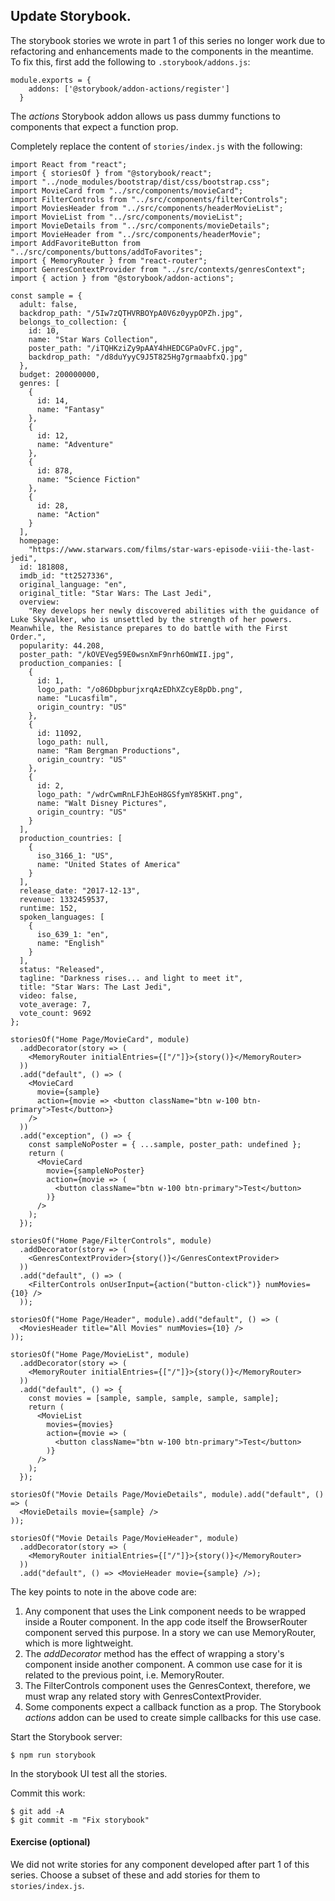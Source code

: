 ## Update Storybook.

The storybook stories we wrote in part 1 of this series no longer work due to refactoring and enhancements made to the components in the meantime. To fix this, first add the following to `.storybook/addons.js`:
~~~
module.exports = {
    addons: ['@storybook/addon-actions/register']
  }
~~~
The *actions* Storybook addon allows us pass dummy functions to components that expect a function prop. 

Completely replace the content of `stories/index.js` with the following:
~~~
import React from "react";
import { storiesOf } from "@storybook/react";
import "../node_modules/bootstrap/dist/css/bootstrap.css";
import MovieCard from "../src/components/movieCard";
import FilterControls from "../src/components/filterControls";
import MoviesHeader from "../src/components/headerMovieList";
import MovieList from "../src/components/movieList";
import MovieDetails from "../src/components/movieDetails";
import MovieHeader from "../src/components/headerMovie";
import AddFavoriteButton from "../src/components/buttons/addToFavorites";
import { MemoryRouter } from "react-router";
import GenresContextProvider from "../src/contexts/genresContext";
import { action } from "@storybook/addon-actions";

const sample = {
  adult: false,
  backdrop_path: "/5Iw7zQTHVRBOYpA0V6z0yypOPZh.jpg",
  belongs_to_collection: {
    id: 10,
    name: "Star Wars Collection",
    poster_path: "/iTQHKziZy9pAAY4hHEDCGPaOvFC.jpg",
    backdrop_path: "/d8duYyyC9J5T825Hg7grmaabfxQ.jpg"
  },
  budget: 200000000,
  genres: [
    {
      id: 14,
      name: "Fantasy"
    },
    {
      id: 12,
      name: "Adventure"
    },
    {
      id: 878,
      name: "Science Fiction"
    },
    {
      id: 28,
      name: "Action"
    }
  ],
  homepage:
    "https://www.starwars.com/films/star-wars-episode-viii-the-last-jedi",
  id: 181808,
  imdb_id: "tt2527336",
  original_language: "en",
  original_title: "Star Wars: The Last Jedi",
  overview:
    "Rey develops her newly discovered abilities with the guidance of Luke Skywalker, who is unsettled by the strength of her powers. Meanwhile, the Resistance prepares to do battle with the First Order.",
  popularity: 44.208,
  poster_path: "/kOVEVeg59E0wsnXmF9nrh6OmWII.jpg",
  production_companies: [
    {
      id: 1,
      logo_path: "/o86DbpburjxrqAzEDhXZcyE8pDb.png",
      name: "Lucasfilm",
      origin_country: "US"
    },
    {
      id: 11092,
      logo_path: null,
      name: "Ram Bergman Productions",
      origin_country: "US"
    },
    {
      id: 2,
      logo_path: "/wdrCwmRnLFJhEoH8GSfymY85KHT.png",
      name: "Walt Disney Pictures",
      origin_country: "US"
    }
  ],
  production_countries: [
    {
      iso_3166_1: "US",
      name: "United States of America"
    }
  ],
  release_date: "2017-12-13",
  revenue: 1332459537,
  runtime: 152,
  spoken_languages: [
    {
      iso_639_1: "en",
      name: "English"
    }
  ],
  status: "Released",
  tagline: "Darkness rises... and light to meet it",
  title: "Star Wars: The Last Jedi",
  video: false,
  vote_average: 7,
  vote_count: 9692
};

storiesOf("Home Page/MovieCard", module)
  .addDecorator(story => (
    <MemoryRouter initialEntries={["/"]}>{story()}</MemoryRouter>
  ))
  .add("default", () => (
    <MovieCard
      movie={sample}
      action={movie => <button className="btn w-100 btn-primary">Test</button>}
    />
  ))
  .add("exception", () => {
    const sampleNoPoster = { ...sample, poster_path: undefined };
    return (
      <MovieCard
        movie={sampleNoPoster}
        action={movie => (
          <button className="btn w-100 btn-primary">Test</button>
        )}
      />
    );
  });

storiesOf("Home Page/FilterControls", module)
  .addDecorator(story => (
    <GenresContextProvider>{story()}</GenresContextProvider>
  ))
  .add("default", () => (
    <FilterControls onUserInput={action("button-click")} numMovies={10} />
  ));

storiesOf("Home Page/Header", module).add("default", () => (
  <MoviesHeader title="All Movies" numMovies={10} />
));

storiesOf("Home Page/MovieList", module)
  .addDecorator(story => (
    <MemoryRouter initialEntries={["/"]}>{story()}</MemoryRouter>
  ))
  .add("default", () => {
    const movies = [sample, sample, sample, sample, sample];
    return (
      <MovieList
        movies={movies}
        action={movie => (
          <button className="btn w-100 btn-primary">Test</button>
        )}
      />
    );
  });

storiesOf("Movie Details Page/MovieDetails", module).add("default", () => (
  <MovieDetails movie={sample} />
));

storiesOf("Movie Details Page/MovieHeader", module)
  .addDecorator(story => (
    <MemoryRouter initialEntries={["/"]}>{story()}</MemoryRouter>
  ))
  .add("default", () => <MovieHeader movie={sample} />);
~~~
The key points to note in the above code are:

1. Any component that uses the Link component needs to be wrapped inside a Router component. In the app code itself the BrowserRouter component served this purpose. In a story we can use MemoryRouter, which is more lightweight.
1. The *addDecorator* method has the effect of wrapping a story's component inside another component. A common use case for it is related to the previous point, i.e. MemoryRouter.
1. The FilterControls component uses the GenresContext, therefore, we must wrap any related story with GenresContextProvider.
1. Some components expect a callback function as a prop. The Storybook *actions* addon can be used to create simple callbacks for this use case.

Start the Storybook server:
~~~
$ npm run storybook
~~~
In the storybook UI test all the stories. 

Commit this work:
~~~
$ git add -A
$ git commit -m "Fix storybook"
~~~

#### Exercise (optional)

We did not write stories for any component developed after part 1 of this series. Choose a subset of these and add stories for them to `stories/index.js`.